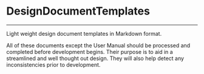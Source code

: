 # DesignDocumentTemplates
---

Light weight design document templates in Markdown format.

All of these documents except the User Manual should be processed and completed before development begins. Their purpose is to aid in a streamlined and well thought out design. They will also help detect any inconsistencies prior to development.